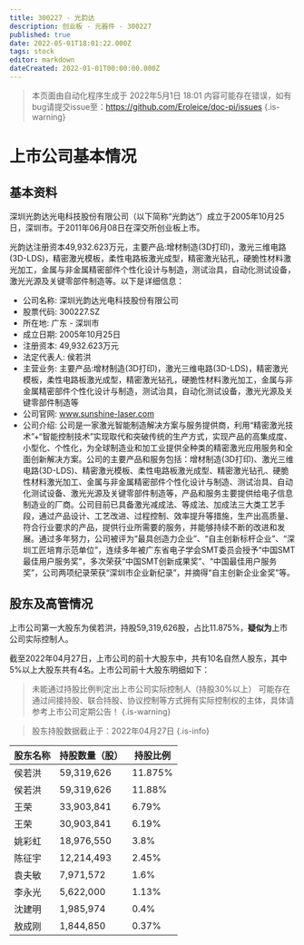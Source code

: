 ```yaml
---
title: 300227 - 光韵达
description: 创业板 - 元器件 - 300227
published: true
date: 2022-05-01T18:01:22.000Z
tags: stock
editor: markdown
dateCreated: 2022-01-01T00:00:00.000Z
---
```


> 本页面由自动化程序生成于 2022年5月1日 18:01
> 内容可能存在错误，如有bug请提交issue至：https://github.com/Eroleice/doc-pi/issues
{.is-warning}

# 上市公司基本情况

## 基本资料

深圳光韵达光电科技股份有限公司（以下简称“光韵达”）成立于2005年10月25日，深圳市。于2011年06月08日在深交所创业板上市。

光韵达注册资本49,932.623万元，主要产品:增材制造(3D打印)，激光三维电路(3D-LDS)，精密激光模板，柔性电路板激光成型，精密激光钻孔，硬脆性材料激光加工，金属与非金属精密部件个性化设计与制造，测试治具，自动化测试设备，激光光源及关键零部件制造等。以下是详细信息：

- 公司名称: 深圳光韵达光电科技股份有限公司
- 股票代码: 300227.SZ
- 所在地: 广东 - 深圳市
- 成立日期: 2005年10月25日
- 注册资本: 49,932.623万元
- 法定代表人: 侯若洪
- 主营业务: 主要产品:增材制造(3D打印)，激光三维电路(3D-LDS)，精密激光模板，柔性电路板激光成型，精密激光钻孔，硬脆性材料激光加工，金属与非金属精密部件个性化设计与制造，测试治具，自动化测试设备，激光光源及关键零部件制造等
- 公司官网: www.sunshine-laser.com
- 公司介绍: 公司是一家激光智能制造解决方案与服务提供商，利用“精密激光技术”+“智能控制技术”实现取代和突破传统的生产方式，实现产品的高集成度、小型化、个性化，为全球制造业和加工业提供全种类的精密激光应用服务和全面创新解决方案。公司的主要产品和服务包括：增材制造(3D打印)、激光三维电路(3D-LDS)、精密激光模板、柔性电路板激光成型、精密激光钻孔、硬脆性材料激光加工、金属与非金属精密部件个性化设计与制造、测试治具、自动化测试设备、激光光源及关键零部件制造等，产品和服务主要提供给电子信息制造业的厂商。公司目前已具备激光减成法、等成法、加成法三大类工艺手段，通过产品设计、工艺改进、过程控制、效率提升等措施，生产出高质量、符合行业要求的产品，提供行业所需要的服务，并能够持续不断的改进和发展。通过多年努力，公司被评为“最具创造力企业”、“自主创新标杆企业”、“深圳工匠培育示范单位”，连续多年被广东省电子学会SMT委员会授予“中国SMT最佳用户服务奖”，多次荣获“中国SMT创新成果奖”、“中国最佳用户服务奖”，公司两项纪录荣获“深圳市企业新纪录”，并摘得“自主创新企业金奖”等。


## 股东及高管情况

上市公司第一大股东为侯若洪，持股59,319,626股，占比11.875%，**疑似为**上市公司实际控制人。

截至2022年04月27日，上市公司的前十大股东中，共有10名自然人股东，其中5%以上大股东共有4名。上市公司前十大股东明细如下：

> 未能通过持股比例判定出上市公司实际控制人（持股30%以上）
> 可能存在通过间接持股、联合持股、协议控制等方式拥有实际控制权的主体，具体请参考上市公司定期公告！
{.is-warning}

> 股东持股数据截止于：2022年04月27日
{.is-info}

| 股东名称 | 持股数量（股） | 持股比例 |
| --- | --- | --- |
| 侯若洪 | 59,319,626 | 11.875% |
| 侯若洪 | 59,319,626 | 11.88% |
| 王荣 | 33,903,841 | 6.79% |
| 王荣 | 30,903,841 | 6.19% |
| 姚彩虹 | 18,976,550 | 3.8% |
| 陈征宇 | 12,214,493 | 2.45% |
| 袁夫敏 | 7,971,572 | 1.6% |
| 李永光 | 5,622,000 | 1.13% |
| 沈建明 | 1,985,974 | 0.4% |
| 敖成刚 | 1,844,850 | 0.37% |




